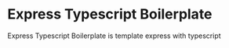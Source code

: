 # Express Typescript Boilerplate
Express Typescript Boilerplate is template express with typescript
